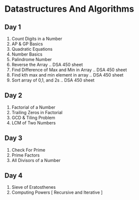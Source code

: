 # Datastructures And Algorithms
  
## Day 1
  
1. Count Digits in a Number  
2. AP & GP Basics  
3. Quadratic Equations  
4. Number Basics  
5. Palindrome Number  
6. Reverse the Array .. DSA 450 sheet  
7. Find Difference of Max and Min in Array .. DSA 450 sheet  
8. Find kth max and min element in array .. DSA 450 sheet  
9. Sort array of 0,1, and 2s .. DSA 450 sheet  
  
## Day 2  
  
1. Factorial of a Number  
2. Trailing Zeros in Factorial  
3. GCD & Tiling Problem  
4. LCM of Two Numbers  

## Day 3  

1. Check For Prime  
2. Prime Factors  
3. All Divisors of a Number  

## Day 4  

1. Sieve of Eratosthenes  
2. Computing Powers [ Recursive and Iterative ]  
